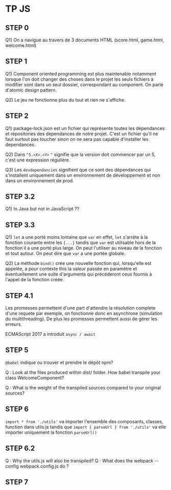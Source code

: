 # TP JS

## STEP 0
Q1) On a navigué au travers de 3 documents HTML (score.html, game.html, welcome.html)
## STEP 1
Q1) Component oriented programming  est plus maintenable notamment lorsque l'on doit changer des choses dans le projet les seuls fichiers à modifier sont dans un seul dossier, correspondant au component. On parle d'atomic design pattern.

Q2) Le jeu ne fonctionne plus du tout et rien ne s'affiche.
## STEP 2
Q1) package-lock.json est un fichier qui représente toutes les dépendances et répositories des dependances de notre projet. C'est un fichier qu'il ne faut surtout pas toucher sinon on ne sera pas capable d'installer les dependances.

Q2) Dans `^5.<X>.<Y>` `^` signifie que la version doit commencer par un 5, c'est une expression régulière.

Q3) Les  `devdependancies` signifient que ce sont des dépendances qui s'installent uniquement dans un environnement de développement et non dans un environnement de prod.

## STEP 3.2
Q1) In Java but not in JavaScript ??

## STEP 3.3
Q1) `let` a une porté moins lontaine que `var` en effet, `let` s'arrête à la fonction courante entre les `{...}` tandis que `var` est utilisable hors de la fonction il a une porté plus large. On peut l'utiliser au niveau de la fonction et tout autour. On peut dire que `var` a une portée globale.

Q2) La méthode `bind()` crée une nouvelle fonction qui, lorsqu'elle est appelée, a pour contexte this la valeur passée en paramètre et éventuellement une suite d'arguments qui précéderont ceux fournis à l'appel de la fonction créée.

## STEP 4.1
Les promesses permettent d'une part d'attendre la résolution complete d'une requete par exemple, on fonctionne donc en asynchrone (simulation du multithreading). De plus les promesses permettent aussi de gérer les erreurs.


ECMAScript 2017 a introduit `async / await`

## STEP 5
`@babel` indique ou trouver et prendre le dépôt npm?

Q : Look at the files produced within dist/ folder. How babel transpile your class WelcomeComponent?


Q : What is the weight of the transpiled sources compared to your original sources?

## STEP 6
`import * from './utils'` va importer l'ensemble des composants, classes, function dans utils.js tandis que  `import { parseUrl } from './utils'` va elle importer uniquement  la fonction `parseUrl()`

## STEP 6.2
Q : Why the utils.js will also be transpiled? 
Q : What does the webpack --config webpack.config.js do ?

## STEP 7






